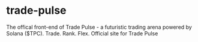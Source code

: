# trade-pulse
The offical front-end of Trade Pulse - a futuristic trading arena powered by Solana ($TPC). Trade. Rank. Flex. Official site for Trade Pulse
